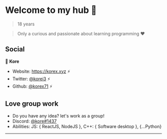 <h1 align="left">Welcome to my hub 👋</h1>

> 18 years

> Only a curious and passionate about learning programming ❤

## Social

👤 **Kore**

* Website: https://korex.xyz ⚡
* Twitter: [@korei3](https://twitter.com/korei3) ⚡
* Github: [@korex71](https://github.com/korex71) ⚡

## Love group work

* Do you have any idea? let's work as a group!
* Discord: [@kore#1437](https://discord.gg/cBNcWvf)
* Abilities: JS: { ReactJS, NodeJS }, C++: { Software desktop }, {...Python}

***
